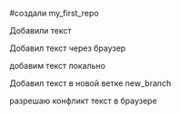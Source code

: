 ﻿#создали  my_first_repo

Добавили текст

Добавил текст через браузер 


добавим текст локально 

Добавил текст в новой ветке new_branch

 разрешаю конфликт текст в браузере 
 
